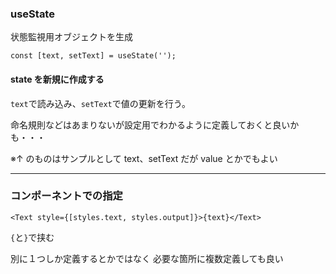 ### useState

状態監視用オブジェクトを生成

```
const [text, setText] = useState('');
```

#### state を新規に作成する

`text`で読み込み、`setText`で値の更新を行う。

命名規則などはあまりないが設定用でわかるように定義しておくと良いかも・・・

※↑ のものはサンプルとして text、setText だが value とかでもよい

---

### コンポーネントでの指定

```
<Text style={[styles.text, styles.output]}>{text}</Text>
```

`{`と`}`で挟む

別に１つしか定義するとかではなく
必要な箇所に複数定義しても良い
